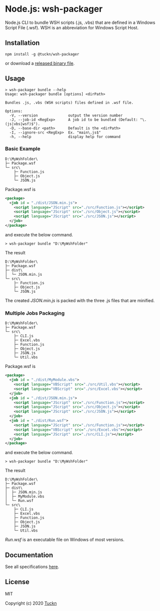 # Node.js: wsh-packager

Node.js CLI to bundle WSH scripts (.js, .vbs) that are defined in a Windows Script File (.wsf).
WSH is an abbreviation for Windows Script Host.

## Installation

```console
npm install -g @tuckn/wsh-packager
```

or download a [released binary file](https://github.com/tuckn/node-wsh-packager/releases).

## Usage

```console
> wsh-packager bundle --help
Usage: wsh-packager bundle [options] <dirPath>

Bundles .js, .vbs (WSH scripts) files defined in .wsf file.

Options:
  -V, --version              output the version number
  -J, --job-id <RegExp>      A job id to be bundled (Default: "\.(js|vbs|wsf)$").
  -D, --base-dir <path>      Default is the <dirPath>
  -I, --ignore-src <RegExp>  Ex. "main\.js$"
  -h, --help                 display help for command
```

### Basic Example

```console
D:\MyWshFolder\
├─ Package.wsf
└─ src\
    ├─ Function.js
    ├─ Object.js
    └─ JSON.js
```

Package.wsf is

```xml
<package>
  <job id = "./dist/JSON.min.js">
    <script language="JScript" src="./src/Function.js"></script>
    <script language="JScript" src="./src/Object.js"></script>
    <script language="JScript" src="./src/JSON.js"></script>
  </job>
</package>
```

and execute the below command.

```console
> wsh-packager bundle "D:\MyWshFolder"
```

The result

```console
D:\MyWshFolder\
├─ Package.wsf
├─ dist\
│  └─ JSON.min.js
└─ src\
    ├─ Function.js
    ├─ Object.js
    └─ JSON.js
```

The created _JSON.min.js_ is packed with the three .js files that are minified.

### Multiple Jobs Packaging

```console
D:\MyWshFolder\
├─ Package.wsf
└─ src\
    ├─ CLI.js
    ├─ Excel.vbs
    ├─ Function.js
    ├─ Object.js
    ├─ JSON.js
    └─ Util.vbs
```

Package.wsf is

```xml
<package>
  <job id = "./dist/MyModule.vbs">
    <script language="VBScript" src="./src/Util.vbs"></script>
    <script language="VBScript" src="./src/Excel.vbs"></script>
  </job>
  <job id = "./dist/JSON.min.js">
    <script language="JScript" src="./src/Function.js"></script>
    <script language="JScript" src="./src/Object.js"></script>
    <script language="JScript" src="./src/JSON.js"></script>
  </job>
  <job id = "./dist/Run.wsf">
    <script language="JScript" src="./src/Function.js"></script>
    <script language="VBScript" src="./src/Excel.vbs"></script>
    <script language="JScript" src="./src/CLI.js"></script>
  </job>
</package>
```

and execute the below command.

```console
> wsh-packager bundle "D:\MyWshFolder"
```

The result

```console
D:\MyWshFolder\
├─ Package.wsf
├─ dist\
│  ├─ JSON.min.js
│  ├─ MyModule.vbs
│  └─ Run.wsf
└─ src\
    ├─ CLI.js
    ├─ Excel.vbs
    ├─ Function.js
    ├─ Object.js
    ├─ JSON.js
    └─ Util.vbs
```

_Run.wsf_ is an executable file on Windows of most versions.

## Documentation

See all specifications [here](https://docs.tuckn.net/node-wsh-packager).

## License

MIT

Copyright (c) 2020 [Tuckn](https://github.com/tuckn)
